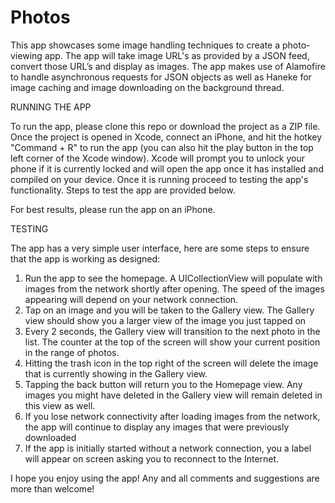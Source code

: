 # Photos

This app showcases some image handling techniques to create a photo-viewing app. The app will take image URL's as provided by a JSON feed, convert those URL’s and display as images. The app makes use of Alamofire to handle asynchronous requests for JSON objects as well as Haneke for image caching and image downloading on the background thread.

RUNNING THE APP

To run the app, please clone this repo or download the project as a ZIP file. Once the project is opened in Xcode, connect an iPhone, and hit the hotkey "Command + R" to run the app (you can also hit the play button in the top left corner of the Xcode window). Xcode will prompt you to unlock your phone if it is currently locked and will open the app once it has installed and compiled on your device. Once it is running proceed to testing the app's functionality. Steps to test the app are provided below.

For best results, please run the app on an iPhone.


TESTING

The app has a very simple user interface, here are some steps to ensure that the app is working as designed:

1.	Run the app to see the homepage. A UICollectionView will populate with images from the network shortly after opening. The speed of the images appearing will depend on your network connection.
2.	Tap on an image and you will be taken to the Gallery view. The Gallery view should show you a larger view of the image you just tapped on
3.	Every 2 seconds, the Gallery view will transition to the next photo in the list. The counter at the top of the screen will show your current position in the range of photos.
4.	Hitting the trash icon in the top right of the screen will delete the image that is currently showing in the Gallery view.
5.	Tapping the back button will return you to the Homepage view. Any images you might have deleted in the Gallery view will remain deleted in this view as well.
6.	If you lose network connectivity after loading images from the network, the app will continue to display any images that were previously downloaded
7.	If the app is initially started without a network connection, you a label will appear on screen asking you to reconnect to the Internet.

I hope you enjoy using the app! Any and all comments and suggestions are more than welcome!

